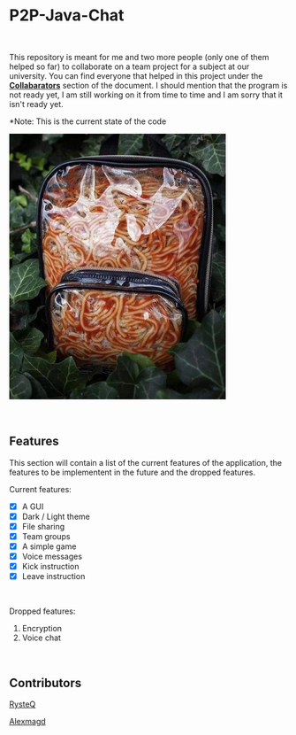 # P2P-Java-Chat

<br>

This repository is meant for me and two more people (only one of them helped so far) to collaborate on a team project for a subject at our university. You can find everyone that helped in this project under the **[Collabarators](#collaborators)** section of the document. I should mention that the program is not ready yet, I am still working on it from time to time and I am sorry that it isn't ready yet.

*Note: This is the current state of the code

![SPAGHETT](/misc/SPAGHETT.png)

<br>

## Features

This section will contain a list of the current features of the application, the features to be implementent in the future and the dropped features.

Current features:
- [x] A GUI
- [x] Dark / Light theme
- [x] File sharing
- [x] Team groups
- [x] A simple game
- [x] Voice messages
- [x] Kick instruction
- [x] Leave instruction

<br>

Dropped features:
1. Encryption
2. Voice chat

<br>

## Contributors

[RysteQ](https://github.com/RysteQ)

[Alexmagd](https://github.com/alexmagd)
